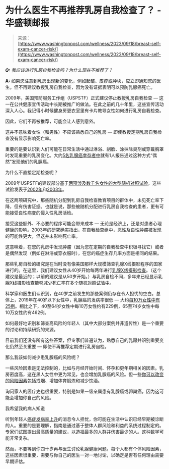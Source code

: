 <!--yml

category: 未分类

date: 2024-05-29 12:32:26

-->

# 为什么医生不再推荐乳房自我检查了？ - 华盛顿邮报

> 来源：[https://www.washingtonpost.com/wellness/2023/09/18/breast-self-exam-cancer-risk/](https://www.washingtonpost.com/wellness/2023/09/18/breast-self-exam-cancer-risk/)

***Q:*** *我应该进行乳房自我检查吗？为什么现在不推荐了？*

**A:** 如果您注意到乳房出现新的变化，例如起皱、皮疹或肿块，应立即通知您的医生。但不再建议教授乳房自我检查，因为没有证据表明可以预防乳腺癌死亡。

2009年，美国预防服务工作组（USPSTF）正式建议停止教授乳房自我检查 — 这一在公共健康宣传活动中长期被推广的做法。在此之前的几十年里，这些宣传活动深入人心。我记得小时候健身房更衣室里有卡片教导女性如何进行乳房自我检查。

因此，它们不再被推荐，可能会让人感到意外。

这并不意味着女性（和男性）不应该熟悉自己的乳房 — 即使教授定期乳房自我检查没有显示影响死亡率。

重要的是要认识到人们可能在日常生活中通过淋浴、刮脸、涂抹除臭剂或穿戴胸罩时发现重要的乳房变化。大约[5名乳腺癌幸存者中](https://www.ncbi.nlm.nih.gov/pmc/articles/PMC3153870/)就有1人报告通过这种方式“偶然”发现他们的乳腺癌。

为什么不直接定期检查呢？

2009年USPSTF的建议部分基于[两项涉及数千名女性的大型随机对照试验](https://www.uspreventiveservicestaskforce.org/uspstf/document/final-evidence-summary9/breast-cancer-screening-2009#bootstrap-panel--12)，这些试验发表于[2002年](https://pubmed.ncbi.nlm.nih.gov/12359854/)和[2003年](https://pubmed.ncbi.nlm.nih.gov/14569932/)。

在这两项研究中，那些随机分配到乳房自我检查教育项目的群体中，未见死亡率下降，但有伤害证据。也就是说，那些被随机分配进行乳房自我检查的患者，更有可能接受良性病变的侵入性乳房活检。

接受这些额外、不必要的程序可能会带来成本 — 无论是经济上，还是对患者心理健康的影响。2003年的研究确实指出，在自我检查组中，恶性及良性肿瘤被发现的可能性更大，但这并未影响死亡率。

这意味着，在您的乳房中发现肿瘤（因为您在定期的自我检查中积极寻找它）或者是偶然发现（例如在淋浴或穿衣服时），在您的癌症生存几率方面是相同的结果。

那些乳房自检的研究是在当时没有像美国那样大规模筛查乳腺X线摄影程序的国家进行的。在这里，我们建议女性从40岁开始每两年进行[乳腺X线摄影检查](https://www.washingtonpost.com/wellness/2023/05/09/mammogram-age-40-breast-cancer-screening/?itid=lk_inline_manual_19)。（这个建议是最近的；以前的建议是从50岁开始。）与乳房自检不同，多年来已经显示乳腺X线摄影检查能够减少死亡率[在多个随机对照试验中](https://www.uspreventiveservicestaskforce.org/uspstf/draft-recommendation/breast-cancer-screening-adults#bootstrap-panel--8)。

科学家和医生们认识到，在40岁之前发生的那些案例仍存在令人担忧的空白。总体上，2019年在40岁以下女性中，乳腺癌的发病率很低 — 大约[每10万女性中有25例](https://seer.cancer.gov/statistics-network/explorer/application.html?site=55&data_type=1&graph_type=2&compareBy=sex&chk_sex_3=3&rate_type=2&race=1&age_range=122&stage=101&advopt_precision=1&advopt_show_ci=on&hdn_view=1&advopt_show_apc=on&advopt_display=1)。相比之下，40至64岁女性中每10万女性约有229例，65至74岁女性中每10万女性约有462例。

如何最好地识别和筛查高风险的年轻人（其中大部分案例并非遗传性）是一个重要的讨论和持续研究的来源。

目前我们还没有所有这些答案，但专家们普遍认为，熟悉自己的乳房并识别重要变化仍然至关重要 — 即使不再推荐定期进行乳房自检。

那么我该如何减少患乳腺癌的风险呢？

一些风险因素是无法控制的，比如与月经开始时间、怀孕和更年期相关的因素。乳房密度高，这在黑人女性中更为常见，也会增加乳腺癌的风险。但一些[你可以改变的风险因素](https://www.cdc.gov/cancer/breast/basic_info/risk_factors.htm)包括戒烟、增加体育锻炼和减少饮酒。

询问家人的医疗史也很重要，特别是如果一级亲属患有乳腺癌或卵巢癌，因为这可能会增加你自己的风险。

我希望我的病人知道

听到年轻人[癌症发病率上升](https://www.washingtonpost.com/wellness/2023/08/22/breast-cancer-young-women-increase/?itid=lk_inline_manual_30)的消息令人担忧，你可能在生活中认识已经早期被诊断的人。重要的是要理解，指南是通过基于整体人群风险和利益的系统过程制定的。专家们试图提出最高质量的建议，以造福最多的人群并伤害最少的人。这种数学可能非常复杂。

然而，不要等到你四十岁再与医生讨论乳腺健康问题。每个人都有个体风险因素，这些因素很重要，需要与你自己的医生一对一地讨论，以确定是否有任何理由需要早期评估。
